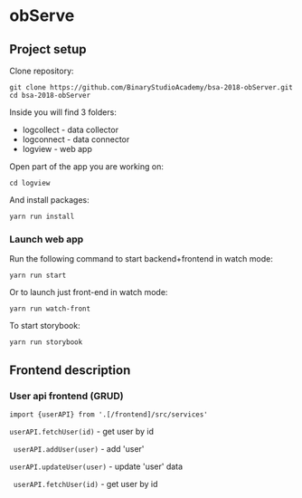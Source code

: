 # obServe

## Project setup

Clone repository:

```
git clone https://github.com/BinaryStudioAcademy/bsa-2018-obServer.git
cd bsa-2018-obServer
```

Inside you will find 3 folders:
* logcollect - data collector
* logconnect - data connector
* logview - web app

Open part of the app you are working on:
```
cd logview
```
And install packages:

```
yarn run install
```

### Launch web app

Run the following command to start backend+frontend in watch mode:

```
yarn run start
```

Or to launch just front-end in watch mode:

```
yarn run watch-front
```

To start storybook:

```
yarn run storybook
```

## Frontend description

### User api frontend (GRUD)

```
import {userAPI} from '.[/frontend]/src/services'
```
``` userAPI.fetchUser(id) ``` - get user by id

``` userAPI.addUser(user)``` - add 'user'

```userAPI.updateUser(user)``` - update 'user' data

``` userAPI.fetchUser(id)``` - get user by id
